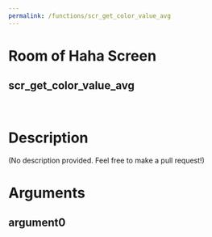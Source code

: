```yaml
---
permalink: /functions/scr_get_color_value_avg
---
```

# Room of Haha Screen  
## scr_get_color_value_avg  
&nbsp;  
# Description  
(No description provided. Feel free to make a pull request!) 
&nbsp;  
# Arguments
## argument0

&nbsp;  


